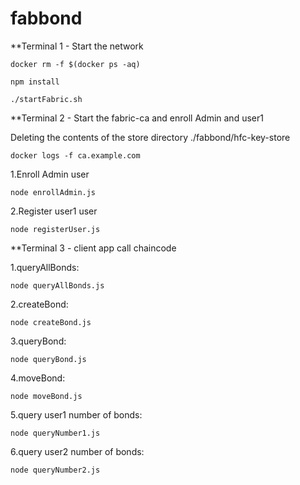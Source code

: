 # fabbond

**Terminal 1 - Start the network

`docker rm -f $(docker ps -aq)`

`npm install`

`./startFabric.sh`

**Terminal 2 - Start the fabric-ca and enroll Admin and user1

Deleting the contents of the store directory ./fabbond/hfc-key-store

`docker logs -f ca.example.com`

1.Enroll Admin user

`node enrollAdmin.js`

2.Register user1 user

`node registerUser.js`

**Terminal 3 - client app call chaincode

1.queryAllBonds:

`node queryAllBonds.js`

2.createBond:

`node createBond.js`

3.queryBond:

`node queryBond.js`

4.moveBond:

`node moveBond.js`

5.query user1 number of bonds:

`node queryNumber1.js`

6.query user2 number of bonds:

`node queryNumber2.js`
